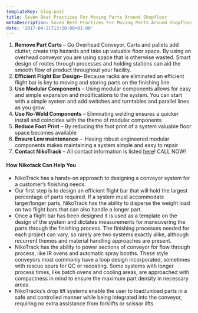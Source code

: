 ```yaml
---
templateKey: blog-post
title: Seven Best Practices For Moving Parts Around Shopfloor
metaDescription: Seven Best Practices For Moving Parts Around Shopfloor | NikoTrack | Overhead Conveyors | Light Cranes | Workstation Cranes Fall Arrest Protection | Finishing Lines
date: '2017-04-21T13:20:00+01:00'
---
```

1.  **Remove Part Carts** – Go Overhead Conveyor. Carts and pallets add clutter, create trip hazards and take up valuable floor space. By using an overhead conveyor you are using space that is otherwise wasted. Smart design of routes through processes and holding stations can aid the smooth flow of product throughout your facility.
2.  **Efficient Flight Bar Design**– Because racks are eliminated an efficient flight bar is key to moving and storing parts on the finishing line
3.  **Use Modular Components** – Using modular components allows for easy and simple expansion and modifications to the system. You can start with a simple system and add switches and turntables and parallel lines as you grow.
4.  **Use No-Weld Components** – Eliminating welding ensures a quicker install and coincides with the theme of modular components
5.  **Reduce Foot Print** – By reducing the foot print of a system valuable floor space becomes available
6.  **Ensure Low maintenance** –  Having robust engineered modular components makes maintaining a system simple and easy to repair
7.  **Contact NikoTrack** – All contact information is listed [here](http://overheadconveyorsystems.com/nikotrack-contact-form/)! CALL NOW!

#### How Nikotack Can Help You

*   NikoTrack has a hands-on approach to designing a conveyor system for a customer’s finishing needs.
*   Our first step is to design an efficient flight bar that will hold the largest percentage of parts required. If a system must accommodate larger/longer parts, NikoTrack has the ability to disperse the weight load on two flight bars that can also handle a longer part.
*   Once a flight bar has been designed it is used as a template on the design of the system and dictates measurements for maneuvering the parts through the finishing process. The finishing processes needed for each project can vary, so rarely are two systems exactly alike, although recurrent themes and material handling approaches are present.
*   NikoTrack has the ability to power sections of conveyor for flow through process, like IR ovens and automatic spray booths. These style conveyors most commonly have a loop design incorporated, sometimes with rescue spurs for QC or recoating. Some systems with longer process times, like batch ovens and cooling areas, are approached with compactness in mind to ensure the maximum part density in necessary areas.
*   NikoTracks’s drop lift systems enable the user to load/unload parts in a safe and controlled manner while being integrated into the conveyor, requiring no extra assistance from forklifts or scissor lifts.
